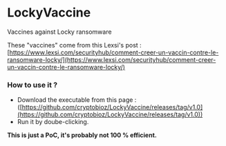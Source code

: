 # LockyVaccine
Vaccines against Locky ransomware

These "vaccines" come from this Lexsi's post : [https://www.lexsi.com/securityhub/comment-creer-un-vaccin-contre-le-ransomware-locky/](https://www.lexsi.com/securityhub/comment-creer-un-vaccin-contre-le-ransomware-locky/)

### How to use it ? 

  - Download the executable from this page : ([https://github.com/cryptobioz/LockyVaccine/releases/tag/v1.0](https://github.com/cryptobioz/LockyVaccine/releases/tag/v1.0))
  - Run it by doube-clicking.
  
**This is just a PoC, it's probably not 100 % efficient.**
